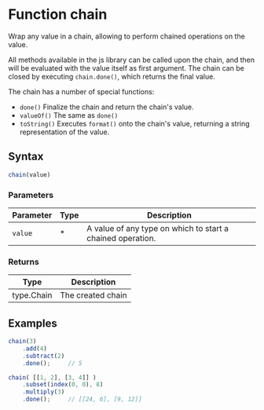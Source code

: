 <!-- Note: This file is automatically generated from source code comments. Changes made in this file will be overridden. -->

# Function chain

Wrap any value in a chain, allowing to perform chained operations on
the value.

All methods available in the js library can be called upon the chain,
and then will be evaluated with the value itself as first argument.
The chain can be closed by executing `chain.done()`, which returns
the final value.

The chain has a number of special functions:

- `done()`     Finalize the chain and return the chain's value.
- `valueOf()`  The same as `done()`
- `toString()` Executes `format()` onto the chain's value, returning
               a string representation of the value.


## Syntax

```js
chain(value)
```

### Parameters

Parameter | Type | Description
--------- | ---- | -----------
`value` | * | A value of any type on which to start a chained operation.

### Returns

Type | Description
---- | -----------
type.Chain | The created chain


## Examples

```js
chain(3)
    .add(4)
    .subtract(2)
    .done();     // 5

chain( [[1, 2], [3, 4]] )
    .subset(index(0, 0), 8)
    .multiply(3)
    .done();     // [[24, 6], [9, 12]]
```


